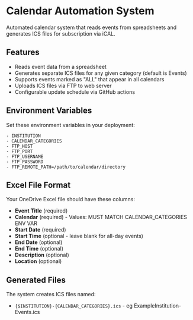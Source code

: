 # Calendar Automation System

Automated calendar system that reads events from spreadsheets and generates ICS files for subscription via iCAL.

## Features

- Reads event data from a spreadsheet
- Generates separate ICS files for any given category (default is Events)
- Supports events marked as "ALL" that appear in all calendars
- Uploads ICS files via FTP to web server
- Configurable update schedule via GitHub actions

## Environment Variables

Set these environment variables in your deployment:

```
- INSTITUTION
- CALENDAR_CATEGORIES
- FTP_HOST
- FTP_PORT
- FTP_USERNAME
- FTP_PASSWORD
- FTP_REMOTE_PATH=/path/to/calendar/directory
```

## Excel File Format

Your OneDrive Excel file should have these columns:

- **Event Title** (required)
- **Calendar** (required) - Values: MUST MATCH CALENDAR_CATEGORIES ENV VAR
- **Start Date** (required)
- **Start Time** (optional - leave blank for all-day events)
- **End Date** (optional)
- **End Time** (optional)
- **Description** (optional)
- **Location** (optional)

## Generated Files

The system creates ICS files named:

- `{$INSTITUTION}-{CALENDAR_CATEGORIES}.ics` - eg ExampleInstitution-Events.ics

